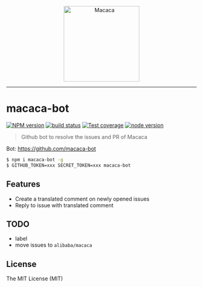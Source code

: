 <p align="center">
  <a href="//macacajs.github.io">
    <img
      alt="Macaca"
      src="https://macacajs.github.io/macaca-logo/svg/monkey.svg"
      width="200"
    />
  </a>
</p>

---

# macaca-bot

[![NPM version][npm-image]][npm-url]
[![build status][travis-image]][travis-url]
[![Test coverage][coveralls-image]][coveralls-url]
[![node version][node-image]][node-url]

[npm-image]: https://img.shields.io/npm/v/macaca-bot.svg?style=flat-square
[npm-url]: https://npmjs.org/package/macaca-bot
[travis-image]: https://img.shields.io/travis/macacajs/macaca-bot.svg?style=flat-square
[travis-url]: https://travis-ci.org/macacajs/macaca-bot
[coveralls-image]: https://img.shields.io/coveralls/macacajs/macaca-bot.svg?style=flat-square
[coveralls-url]: https://coveralls.io/r/macacajs/macaca-bot?branch=master
[node-image]: https://img.shields.io/badge/node.js-%3E=_8-green.svg?style=flat-square
[node-url]: http://nodejs.org/download/

> Github bot to resolve the issues and PR of Macaca

Bot: https://github.com/macaca-bot

```bash
$ npm i macaca-bot -g
$ GITHUB_TOKEN=xxx SECRET_TOKEN=xxx macaca-bot
```

## Features

- Create a translated comment on newly opened issues
- Reply to issue with translated comment

## TODO

- label
- move issues to `alibaba/macaca`

## License

The MIT License (MIT)
